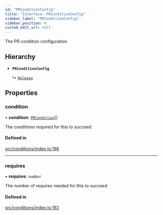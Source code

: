 ```yaml
---
id: "PRConditionConfig"
title: "Interface: PRConditionConfig"
sidebar_label: "PRConditionConfig"
sidebar_position: 0
custom_edit_url: null
---
```


The PR condition configuration

## Hierarchy

- **`PRConditionConfig`**

  ↳ [`Release`](internal.Release.md)

## Properties

### condition

• **condition**: [`PRCondition`](../#prcondition)[]

The conditions required for this to succeed

#### Defined in

[src/conditions/index.ts:196](https://github.com/Resnovas/smartcloud/blob/b91f5b4/src/conditions/index.ts#L196)

___

### requires

• **requires**: `number`

The number of requires needed for this to succeed

#### Defined in

[src/conditions/index.ts:192](https://github.com/Resnovas/smartcloud/blob/b91f5b4/src/conditions/index.ts#L192)
